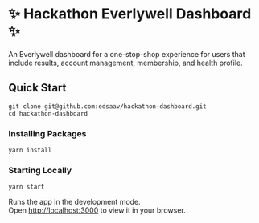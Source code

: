# :sparkles: Hackathon Everlywell Dashboard :sparkles:

An Everlywell dashboard for a one-stop-shop experience for users that include results, account management, membership, and health profile.

## Quick Start

```
git clone git@github.com:edsaav/hackathon-dashboard.git
cd hackathon-dashboard
```

### Installing Packages

```
yarn install
```

### Starting Locally

```
yarn start
```

Runs the app in the development mode.\
Open [http://localhost:3000](http://localhost:3000) to view it in your browser.
